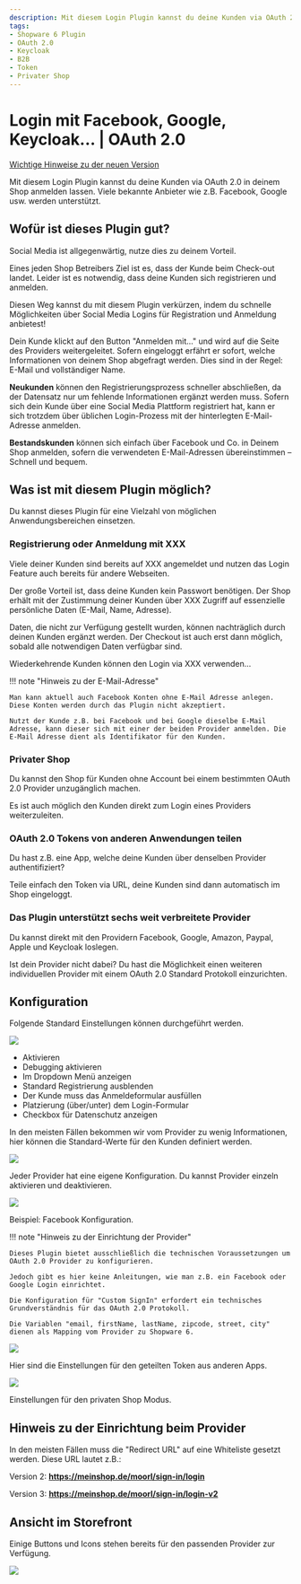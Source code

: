 ```yaml
---
description: Mit diesem Login Plugin kannst du deine Kunden via OAuth 2.0 in deinem Shop anmelden lassen. Viele bekannte Anbieter wie z.B. Facebook, Google usw. werden unterstützt.
tags:
- Shopware 6 Plugin
- OAuth 2.0
- Keycloak
- B2B
- Token
- Privater Shop
---
```


# Login mit Facebook, Google, Keycloak... | OAuth 2.0

[Wichtige Hinweise zu der neuen Version](new-version.md)

Mit diesem Login Plugin kannst du deine Kunden via OAuth 2.0 in deinem Shop anmelden lassen. Viele bekannte Anbieter wie z.B. Facebook, Google usw. werden unterstützt.

## Wofür ist dieses Plugin gut?

Social Media ist allgegenwärtig, nutze dies zu deinem Vorteil.

Eines jeden Shop Betreibers Ziel ist es, dass der Kunde beim Check-out landet. Leider ist es notwendig, dass deine Kunden sich registrieren und anmelden.

Diesen Weg kannst du mit diesem Plugin verkürzen, indem du schnelle Möglichkeiten über Social Media Logins für Registration und Anmeldung anbietest!

Dein Kunde klickt auf den Button "Anmelden mit..." und wird auf die Seite des Providers weitergeleitet. Sofern eingeloggt erfährt er sofort, welche Informationen von deinem Shop abgefragt werden. Dies sind in der Regel: E-Mail und vollständiger Name.

**Neukunden** können den Registrierungsprozess schneller abschließen, da der Datensatz nur um fehlende Informationen ergänzt werden muss. Sofern sich dein Kunde über eine Social Media Plattform registriert hat, kann er sich trotzdem über üblichen Login-Prozess mit der hinterlegten E-Mail-Adresse anmelden.

**Bestandskunden** können sich einfach über Facebook und Co. in Deinem Shop anmelden, sofern die verwendeten E-Mail-Adressen übereinstimmen – Schnell und bequem.

## Was ist mit diesem Plugin möglich?

Du kannst dieses Plugin für eine Vielzahl von möglichen Anwendungsbereichen einsetzen.

### Registrierung oder Anmeldung mit XXX

Viele deiner Kunden sind bereits auf XXX angemeldet und nutzen das Login Feature auch bereits für andere Webseiten.

Der große Vorteil ist, dass deine Kunden kein Passwort benötigen. Der Shop erhält mit der Zustimmung deiner Kunden über XXX Zugriff auf essenzielle persönliche Daten (E-Mail, Name, Adresse).

Daten, die nicht zur Verfügung gestellt wurden, können nachträglich durch deinen Kunden ergänzt werden. Der Checkout ist auch erst dann möglich, sobald alle notwendigen Daten verfügbar sind.

Wiederkehrende Kunden können den Login via XXX verwenden...

!!! note "Hinweis zu der E-Mail-Adresse"

    Man kann aktuell auch Facebook Konten ohne E-Mail Adresse anlegen. Diese Konten werden durch das Plugin nicht akzeptiert.

    Nutzt der Kunde z.B. bei Facebook und bei Google dieselbe E-Mail Adresse, kann dieser sich mit einer der beiden Provider anmelden. Die E-Mail Adresse dient als Identifikator für den Kunden.

### Privater Shop

Du kannst den Shop für Kunden ohne Account bei einem bestimmten OAuth 2.0 Provider unzugänglich machen. 

Es ist auch möglich den Kunden direkt zum Login eines Providers weiterzuleiten.

### OAuth 2.0 Tokens von anderen Anwendungen teilen

Du hast z.B. eine App, welche deine Kunden über denselben Provider authentifiziert?

Teile einfach den Token via URL, deine Kunden sind dann automatisch im Shop eingeloggt.

### Das Plugin unterstützt sechs weit verbreitete Provider

Du kannst direkt mit den Providern Facebook, Google, Amazon, Paypal, Apple und Keycloak loslegen.

Ist dein Provider nicht dabei? Du hast die Möglichkeit einen weiteren individuellen Provider mit einem OAuth 2.0 Standard Protokoll einzurichten.

## Konfiguration

Folgende Standard Einstellungen können durchgeführt werden.

![](images/oauth2-login-01.jpg)

- Aktivieren
- Debugging aktivieren
- Im Dropdown Menü anzeigen
- Standard Registrierung ausblenden
- Der Kunde muss das Anmeldeformular ausfüllen
- Platzierung (über/unter) dem Login-Formular
- Checkbox für Datenschutz anzeigen

In den meisten Fällen bekommen wir vom Provider zu wenig Informationen, hier können die Standard-Werte für den Kunden definiert werden.

![](images/oauth2-login-02.jpg)

Jeder Provider hat eine eigene Konfiguration. Du kannst Provider einzeln aktivieren und deaktivieren.

![](images/oauth2-login-03.jpg)

Beispiel: Facebook Konfiguration.

!!! note "Hinweis zu der Einrichtung der Provider"

    Dieses Plugin bietet ausschließlich die technischen Voraussetzungen um OAuth 2.0 Provider zu konfigurieren.

    Jedoch gibt es hier keine Anleitungen, wie man z.B. ein Facebook oder Google Login einrichtet.

    Die Konfiguration für "Custom SignIn" erfordert ein technisches Grundverständnis für das OAuth 2.0 Protokoll.

    Die Variablen "email, firstName, lastName, zipcode, street, city" dienen als Mapping vom Provider zu Shopware 6.

![](images/oauth2-login-04.jpg)

Hier sind die Einstellungen für den geteilten Token aus anderen Apps.

![](images/oauth2-login-05.jpg)

Einstellungen für den privaten Shop Modus.



## Hinweis zu der Einrichtung beim Provider

In den meisten Fällen muss die "Redirect URL" auf eine Whiteliste gesetzt werden. Diese URL lautet z.B.:

Version 2: **https://meinshop.de/moorl/sign-in/login**

Version 3: **https://meinshop.de/moorl/sign-in/login-v2**

## Ansicht im Storefront

Einige Buttons und Icons stehen bereits für den passenden Provider zur Verfügung.

![](images/oauth2-login-06.jpg)
